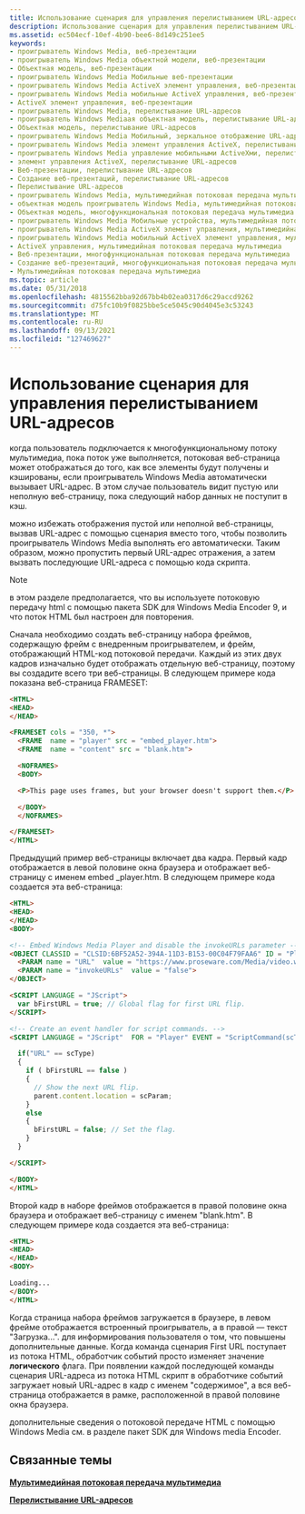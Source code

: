 ```yaml
---
title: Использование сценария для управления перелистыванием URL-адресов
description: Использование сценария для управления перелистыванием URL-адресов
ms.assetid: ec504ecf-10ef-4b90-bee6-8d149c251ee5
keywords:
- проигрыватель Windows Media, веб-презентации
- проигрыватель Windows Media объектной модели, веб-презентации
- Объектная модель, веб-презентации
- проигрыватель Windows Media Мобильные веб-презентации
- проигрыватель Windows Media ActiveX элемент управления, веб-презентации
- проигрыватель Windows Media мобильные ActiveX управления, веб-презентации
- ActiveX элемент управления, веб-презентации
- проигрыватель Windows Media, перелистывание URL-адресов
- проигрыватель Windows Mediaая объектная модель, перелистывание URL-адресов
- Объектная модель, перелистывание URL-адресов
- проигрыватель Windows Media Мобильный, зеркальное отображение URL-адресов
- проигрыватель Windows Media элемент управления ActiveX, перелистывание URL-адресов
- проигрыватель Windows Media управление мобильными ActiveXми, перелистывание URL-адресов
- элемент управления ActiveX, перелистывание URL-адресов
- Веб-презентации, перелистывание URL-адресов
- Создание веб-презентаций, перелистывание URL-адресов
- Перелистывание URL-адресов
- проигрыватель Windows Media, мультимедийная потоковая передача мультимедиа
- объектная модель проигрыватель Windows Media, мультимедийная потоковая передача мультимедиа
- Объектная модель, многофункциональная потоковая передача мультимедиа
- проигрыватель Windows Media Мобильные устройства, мультимедийная потоковая передача
- проигрыватель Windows Media ActiveX элемент управления, мультимедийная потоковая передача мультимедиа
- проигрыватель Windows Media мобильный ActiveX элемент управления, мультимедийная потоковая передача мультимедиа
- ActiveX управления, мультимедийная потоковая передача мультимедиа
- Веб-презентации, многофункциональная потоковая передача мультимедиа
- Создание веб-презентаций, многофункциональная потоковая передача мультимедиа
- Мультимедийная потоковая передача мультимедиа
ms.topic: article
ms.date: 05/31/2018
ms.openlocfilehash: 4815562bba92d67bb4b02ea0317d6c29accd9262
ms.sourcegitcommit: d75fc10b9f0825bbe5ce5045c90d4045e3c53243
ms.translationtype: MT
ms.contentlocale: ru-RU
ms.lasthandoff: 09/13/2021
ms.locfileid: "127469627"
---
```

# <a name="using-script-to-control-url-flipping"></a>Использование сценария для управления перелистыванием URL-адресов

когда пользователь подключается к многофункциональному потоку мультимедиа, пока поток уже выполняется, потоковая веб-страница может отображаться до того, как все элементы будут получены и кэшированы, если проигрыватель Windows Media автоматически вызывает URL-адрес. В этом случае пользователь видит пустую или неполную веб-страницу, пока следующий набор данных не поступит в кэш.

можно избежать отображения пустой или неполной веб-страницы, вызвав URL-адрес с помощью сценария вместо того, чтобы позволить проигрыватель Windows Media выполнять его автоматически. Таким образом, можно пропустить первый URL-адрес отражения, а затем вызвать последующие URL-адреса с помощью кода скрипта.

> [!Note]  
> в этом разделе предполагается, что вы используете потоковую передачу html с помощью пакета SDK для Windows Media Encoder 9, и что поток HTML был настроен для повторения.

 

Сначала необходимо создать веб-страницу набора фреймов, содержащую фрейм с внедренным проигрывателем, и фрейм, отображающий HTML-код потоковой передачи. Каждый из этих двух кадров изначально будет отображать отдельную веб-страницу, поэтому вы создадите всего три веб-страницы. В следующем примере кода показана веб-страница FRAMESET:


```HTML
<HTML>
<HEAD>
</HEAD>

<FRAMESET cols = "350, *">
  <FRAME  name = "player" src = "embed_player.htm">
  <FRAME  name = "content" src = "blank.htm">

  <NOFRAMES>
  <BODY>

  <P>This page uses frames, but your browser doesn't support them.</P>

  </BODY>
  </NOFRAMES>

</FRAMESET>
</HTML>

```



Предыдущий пример веб-страницы включает два кадра. Первый кадр отображается в левой половине окна браузера и отображает веб-страницу с именем embed \_player.htm. В следующем примере кода создается эта веб-страница:


```HTML
<HTML>
<HEAD>
</HEAD>
<BODY>

<!-- Embed Windows Media Player and disable the invokeURLs parameter -->
<OBJECT CLASSID = "CLSID:6BF52A52-394A-11D3-B153-00C04F79FAA6" ID = "Player">
  <PARAM name = "URL"  value = "https://www.proseware.com/Media/video.wmv">
  <PARAM name = "invokeURLs"  value = "false">
</OBJECT>

<SCRIPT LANGUAGE = "JScript">
  var bFirstURL = true; // Global flag for first URL flip.
</SCRIPT>

<!-- Create an event handler for script commands. -->
<SCRIPT LANGUAGE = "JScript"  FOR = "Player" EVENT = "ScriptCommand(scType, scParam)">

  if("URL" == scType)
  {
    if ( bFirstURL == false )
    {
      // Show the next URL flip.
      parent.content.location = scParam;
    }
    else
    {
      bFirstURL = false; // Set the flag.
    }
  }

</SCRIPT>

</BODY>
</HTML>

```



Второй кадр в наборе фреймов отображается в правой половине окна браузера и отображает веб-страницу с именем "blank.htm". В следующем примере кода создается эта веб-страница:


```HTML
<HTML>
<HEAD>
</HEAD>
<BODY>

Loading...
</BODY>
</HTML>

```



Когда страница набора фреймов загружается в браузере, в левом фрейме отображается встроенный проигрыватель, а в правой — текст "Загрузка...". для информирования пользователя о том, что повышены дополнительные данные. Когда команда сценария First URL поступает из потока HTML, обработчик событий просто изменяет значение **логического** флага. При появлении каждой последующей команды сценария URL-адреса из потока HTML скрипт в обработчике событий загружает новый URL-адрес в кадр с именем "содержимое", а вся веб-страница отображается в рамке, расположенной в правой половине окна браузера.

дополнительные сведения о потоковой передаче HTML с помощью Windows Media см. в разделе пакет SDK для Windows media Encoder.

## <a name="related-topics"></a>Связанные темы

<dl> <dt>

[**Мультимедийная потоковая передача мультимедиа**](rich-media-streaming.md)
</dt> <dt>

[**Перелистывание URL-адресов**](url-flipping.md)
</dt> </dl>

 

 




